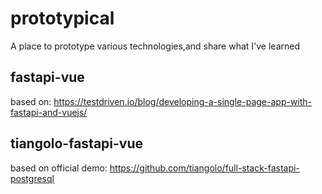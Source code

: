 # prototypical
A place to prototype various technologies,and share what I've learned

## fastapi-vue
based on:
https://testdriven.io/blog/developing-a-single-page-app-with-fastapi-and-vuejs/


## tiangolo-fastapi-vue

based on official demo: 
https://github.com/tiangolo/full-stack-fastapi-postgresql
